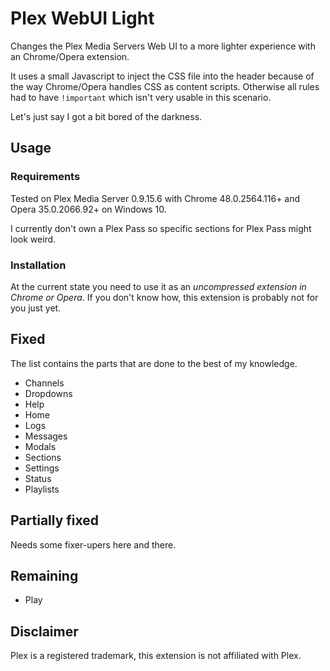 # Plex WebUI Light

Changes the Plex Media Servers Web UI to a more lighter experience with an Chrome/Opera extension.

It uses a small Javascript to inject the CSS file into the header because of the way Chrome/Opera handles CSS as content scripts. Otherwise all rules had to have ``!important`` which isn't very usable in this scenario.

Let's just say I got a bit bored of the darkness.

## Usage

### Requirements

Tested on Plex Media Server 0.9.15.6 with Chrome 48.0.2564.116+ and Opera 35.0.2066.92+ on Windows 10.

I currently don't own a Plex Pass so specific sections for Plex Pass might look weird.

### Installation

At the current state you need to use it as an *uncompressed extension in Chrome or Opera*. If you don't know how, this extension is probably not for you just yet.

## Fixed

The list contains the parts that are done to the best of my knowledge.

* Channels
* Dropdowns
* Help
* Home
* Logs
* Messages
* Modals
* Sections
* Settings
* Status
* Playlists

## Partially fixed

Needs some fixer-upers here and there.

## Remaining

* Play

## Disclaimer

Plex is a registered trademark, this extension is not affiliated with Plex.

